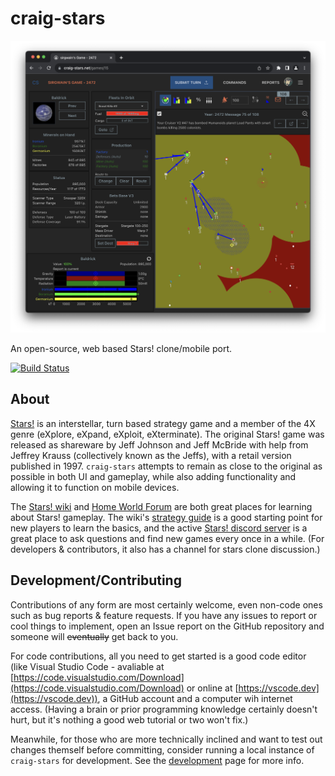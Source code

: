 # craig-stars

![screenshot](docs/screenshots/screenshot1.png)

An open-source, web based Stars! clone/mobile port.

[![Build Status](https://github.com/sirgwain/craig-stars/actions/workflows/build.yml/badge.svg)](https://github.com/sirgwain/craig-stars/actions/workflows/build.yml)

## About

[Stars!](https://wikipedia.org/en/Stars!) is an interstellar, turn based strategy game and a member of the 4X genre (eXplore, eXpand, eXploit, eXterminate). The original Stars! game was released as shareware by Jeff Johnson and Jeff McBride with help from Jeffrey Krauss (collectively known as the Jeffs), with a retail version published in 1997. `craig-stars` attempts to remain as close to the original as possible in both UI and gameplay, while also adding functionality and allowing it to function on mobile devices.

The [Stars! wiki](https://wiki.starsautohost.org/) and [Home World Forum](https://starsautohost.org/sahforum2/) are both great places for learning about Stars! gameplay. The wiki's [strategy guide](https://wiki.starsautohost.org/wikinew/ssg/ssg.htm) is a good starting point for new players to learn the basics, and the active [Stars! discord server](https://discord.gg/t8JpDS3d) is a great place to ask questions and find new games every once in a while. (For developers & contributors, it also has a channel for stars clone discussion.)

## Development/Contributing
Contributions of any form are most certainly welcome, even non-code ones such as bug reports & feature requests. If you have any issues to report or cool things to implement, open an Issue report on the GitHub repository and someone will ~~eventually~~ get back to you. 

For code contributions, all you need to get started is a good code editor (like Visual Studio Code - avaliable at [https://code.visualstudio.com/Download](https://code.visualstudio.com/Download) or online at [https://vscode.dev](https://vscode.dev)), a GitHub account and a computer wih internet access. (Having a brain or prior programming knowledge certainly doesn't hurt, but it's nothing a good web tutorial or two won't fix.) 

Meanwhile, for those who are more technically inclined and want to test out changes themself before committing, consider running a local instance of `craig-stars` for development. See the [development](docs/development.md) page for more info.

